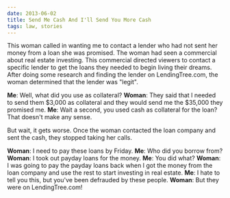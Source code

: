 ```yaml
---
date: 2013-06-02
title: Send Me Cash And I'll Send You More Cash
tags: law, stories
---
```


This woman called in wanting me to contact a lender who had not sent her money from a loan she was promised. The woman had seen a commercial about real estate investing. This commercial directed viewers to contact a specific lender to get the loans they needed to begin living their dreams. After doing some research and finding the lender on LendingTree.com, the woman determined that the lender was "legit".

**Me**: Well, what did you use as collateral?
**Woman**: They said that I needed to send them $3,000 as collateral and they would send me the $35,000 they promised me.
**Me**: Wait a second, you used cash as collateral for the loan? That doesn't make any sense.

But wait, it gets worse. Once the woman contacted the loan company and sent the cash, they stopped taking her calls.

**Woman**: I need to pay these loans by Friday.
**Me**: Who did you borrow from?
**Woman**: I took out payday loans for the money.
**Me**: You did what?
**Woman**: I was going to pay the payday loans back when I got the money from the loan company and use the rest to start investing in real estate.
**Me**: I hate to tell you this, but you've been defrauded by these people.
**Woman**: But they were on LendingTree.com!